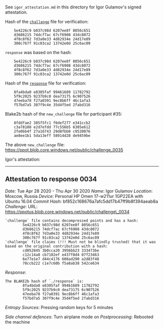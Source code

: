 See `igor_attestation.md` in this directory for Igor Gulamov's signed attestation.

Hash of the [`challenge`](https://ppot.blob.core.windows.net/public/challenge_0034) file for verification:

```
    5e4226c9 b037c98d 6207ee8f 8056c651
    d3686215 74dcf7ac 67cf6908 43dc8072
    4f8c8f62 7d3a0e33 4d82934e 24d17e89
    300c767f 91c03ca2 13742e0d 25c6ac09
```

`response` was based on the hash:

```
    5e4226c9 b037c98d 6207ee8f 8056c651
    d3686215 74dcf7ac 67cf6908 43dc8072
    4f8c8f62 7d3a0e33 4d82934e 24d17e89
    300c767f 91c03ca2 13742e0d 25c6ac09
```

Hash of the [`response`](https://ppot.blob.core.windows.net/public/response_0034_igor) file for verification:

```
    8fa4bda0 e8305faf 99461689 11782792
    5f9c2025 9237b9c0 dea73175 6c907526
    47eeba78 f27a0391 9ec8b6ff 46c1afa3
    f57bd7a5 307f9c4e 35d4f5ed 2fabd316
```

Blake2b hash of the `new_challenge` file for participant #35:

```
    8fddfae2 385f5fc1 f6def277 e341ccb2
    c3a78108 e2d7efdd 77c556b5 6305e612
    2fe0bb4f 27a16743 29d8fbb0 c9520076
    ae8ee1b1 5da13eff 58914d28 de9459be
```

The above `new_challenge` file: https://ppot.blob.core.windows.net/public/challenge_0035

Igor's attestation:
***

Attestation to response 0034
----------------------------

*Date*: Tue Apr 28 2020 - Thu Apr 30 2020
*Name*: Igor Gulamov
*Location*: Moscow, Russia
*Device*: Personal HP Omen 17-w211ur 1GP22EA with Ubuntu 16.04
*Commit Hash*: bf852c168676a7afc5dd17b47ff9b8f394aeab8a
*Challenge*:
URL: https://ppotus.blob.core.windows.net/public/challenge\_0034

```
`challenge` file contains decompressed points and has a hash:
        5e4226c9 b037c98d 6207ee8f 8056c651
        d3686215 74dcf7ac 67cf6908 43dc8072
        4f8c8f62 7d3a0e33 4d82934e 24d17e89
        300c767f 91c03ca2 13742e0d 25c6ac09
`challenge` file claims (!!! Must not be blindly trusted) that it was based on the original contribution with a hash:
        cd052845 3b0cca20 3956bb23 333473be
        c12c14a8 cb7102ef e437f8d4 07f23463
        6e77e1e7 d44c4176 608ad290 a2d83f48
        78ccb222 c1e7c60b f5a8ab38 542ce634
```

*Response*:
```
The BLAKE2b hash of `./response` is:
        8fa4bda0 e8305faf 99461689 11782792
        5f9c2025 9237b9c0 dea73175 6c907526
        47eeba78 f27a0391 9ec8b6ff 46c1afa3
        f57bd7a5 307f9c4e 35d4f5ed 2fabd316
```


*Entropy Sources*:
Pressing random keys for 5 minutes

*Side channel defences*: Turn airplane mode on
*Postprocessing*: 
Rebooted the machine



